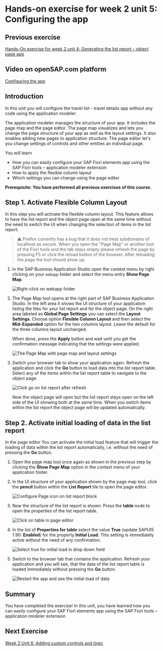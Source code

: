# Hands-on exercise for week 2 unit 5:<br/>Configuring the app

## Previous exercise
[Hands-On exercise for week 2 unit 4: Generating the list report – object page app](unit4.md)

## Video on openSAP.com platform
[Configuring the app](https://open.sap.com/courses/fiori-ea1/items/4IKfdIpzsrvKOH5sYIIid3)

## Introduction
In this unit you will configure the travel list - travel details app without any code using the application modeler.

The application modeler manages the structure of your app. It includes the page map and the page editor. The page map visualizes and lets you change the page structure of your app as well as the layout settings. It also enables adding new pages to application structure. The page editor let's you change settings of controls and other entities an individual page.  

You will learn
  - How you can easily configure your SAP Fiori elements app using the SAP Fiori tools – application modeler extension
  - How to apply the flexible column layout
  - Which settings you can change using the page editor

**Prerequisite: You have performed all previous exercises of this course.**

## Step 1. Activate Flexible Column Layout
In this step you will activate the flexible column layout. This feature allows to have the list report and the object page open at the same time without the need to switch the UI when changing the selection of items in the list report.

>⚠️ Firefox currently has a bug that it does not treat subdomains of localhost as secure. When you open the "Page Map" or another tool of the Fiori tools and the tab stays empty please refresh the page by pressing F5 or click the reload button of the browser. After reloading the page the tool should show up. 


1. In the SAP Business Application Studio open the context menu by right clicking on your `webapp` folder and select the menu entry **Show Page Map**.

    ![Right-click on webapp folder](images/unit5/SetFCL_1.png)


2. The Page Map tool opens at the right part of SAP Business Application Studio. In the left area it shows the UI structure of your application listing the tiles for your list report and for the object page. On the right area labeled as **Global Page Settings** you can select the **Layout Settings**. Choose option **Flexible Column Layout** and then select the **Mid-Expanded** option for the two columns layout. Leave the default for the three columns layout unchanged.

    When done, press the **Apply** button and wait until you get the confirmation message indicating that the settings were applied.

    ![The Page Map with page map and layout settings](images/unit5/SetFCL_2.png)


3. Switch your browser tab to show your application again. Refresh the application and click the **Go** button to load data into the list report table. Select any of the items within the list report table to navigate to the object page.

    ![Click go on list report after refresh](images/unit5/SetFCL_3.png)

    Now the object page will open but the list report stays open on the left side of the UI showing both at the same time. When you switch items within the list report the object page will be updated automatically.



## Step 2. Activate initial loading of data in the list report
In the page editor You can activate the initial load feature that will trigger the loading of data within the list report automatically, i.e. without the need of pressing the **Go** button.

1. Open the page map tool once again as shown in the previous step by clicking the **Show Page Map** option in the context menu of your application folder.

2. In the UI structure of your application shown by the page map tool, click the **pencil** button within the **List Report** tile to open the page editor.

    ![Configure Page icon on list report block](images/unit5/InitialLoad_1.png)


3. Now the structure of the list report is shown. Press the **table** node to open the properties of the list report table.

    ![Click on table in page editor](images/unit5/InitialLoad_2.png)


4. In the list of **Properties for table** select the value **True** (update SAPUI5 1.90: **Enabled**) for the property **Initial Load**. This setting is immediately active without the need of any confirmation.

    ![Select true for initial load in drop down field](images/unit5/InitialLoad_3.png)


5. Switch to the browser tab that contains the application. Refresh your application and you will see, that the data of the list report table is loaded immediately without pressing the **Go** button. 

    ![Restart the app and see the initial load of data](images/unit5/InitialLoad_4.png)


## Summary
You have completed the exercise!
In this unit, you have learned how you can easily configure your SAP Fiori elements app using the SAP Fiori tools – application modeler extension

## Next Exercise
[Week 2 Unit 6: Adding custom controls and logic](unit6.md)
